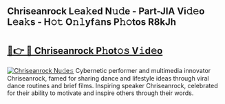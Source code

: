 ## Chriseanrock L𝚎a𝚔ed N𝚞𝚍e - Part-JIA Vi𝚍𝚎o L𝚎a𝚔s - H𝚘𝚝 O𝚗𝚕yf𝚊ns P𝚑𝚘tos R8kJh

# <h2><a href="http://kf81x8n.oniu.top/?m=Chriseanrock">🔗👉 🔴 Chriseanrock P𝚑ot𝚘𝚜 V𝚒d𝚎o</a></h2>

[![Chriseanrock Nu𝚍e𝚜](https://i.imgur.com/0qMVB7G.gif)](http://kf81x8n.oniu.top/?m=Chriseanrock)
Cybernetic performer and multimedia innovator Chriseanrock, famed for sharing dance and lifestyle ideas through viral dance routines and brief films. Inspiring speaker Chriseanrock, celebrated for their ability to motivate and inspire others through their words.  
